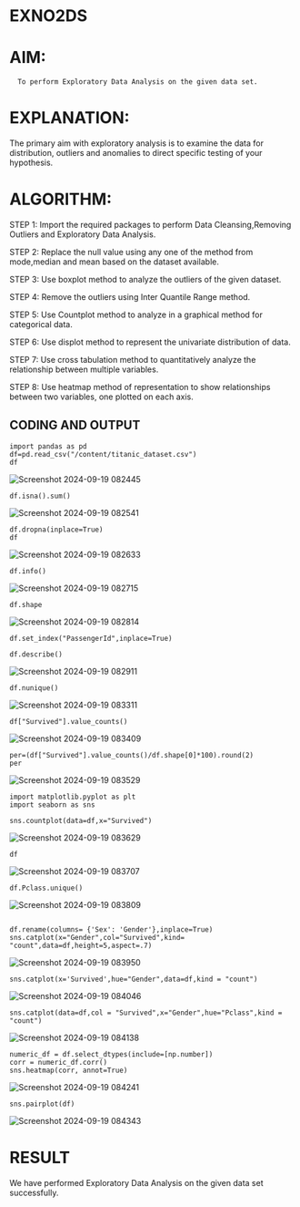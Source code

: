 # EXNO2DS
# AIM:
      To perform Exploratory Data Analysis on the given data set.
      
# EXPLANATION:
  The primary aim with exploratory analysis is to examine the data for distribution, outliers and anomalies to direct specific testing of your hypothesis.
  
# ALGORITHM:
STEP 1: Import the required packages to perform Data Cleansing,Removing Outliers and Exploratory Data Analysis.

STEP 2: Replace the null value using any one of the method from mode,median and mean based on the dataset available.

STEP 3: Use boxplot method to analyze the outliers of the given dataset.

STEP 4: Remove the outliers using Inter Quantile Range method.

STEP 5: Use Countplot method to analyze in a graphical method for categorical data.

STEP 6: Use displot method to represent the univariate distribution of data.

STEP 7: Use cross tabulation method to quantitatively analyze the relationship between multiple variables.

STEP 8: Use heatmap method of representation to show relationships between two variables, one plotted on each axis.

## CODING AND OUTPUT
  ```
import pandas as pd
df=pd.read_csv("/content/titanic_dataset.csv")
df
```
![Screenshot 2024-09-19 082445](https://github.com/user-attachments/assets/8861e70c-b854-4f78-b924-24078d6563a0)
```
df.isna().sum()
```
![Screenshot 2024-09-19 082541](https://github.com/user-attachments/assets/5e6db278-0e1f-4381-ae76-33c62d1a6f0e)
```
df.dropna(inplace=True)
df
```
![Screenshot 2024-09-19 082633](https://github.com/user-attachments/assets/9626f521-7ed3-4277-83a1-b01af60c9f4c)
```
df.info()
```
![Screenshot 2024-09-19 082715](https://github.com/user-attachments/assets/05099858-725f-456e-9fa7-63eacb5eb9de)
```
df.shape
```
![Screenshot 2024-09-19 082814](https://github.com/user-attachments/assets/d4a48c57-638e-416e-9084-b1d7e5509b2b)
```
df.set_index("PassengerId",inplace=True)
```
```
df.describe()
```
![Screenshot 2024-09-19 082911](https://github.com/user-attachments/assets/43618fdc-6a8a-403d-828a-7543199e08e4)
```
df.nunique()
```
![Screenshot 2024-09-19 083311](https://github.com/user-attachments/assets/b0a60d17-bae8-45e9-8905-9193de5909e4)
```
df["Survived"].value_counts()
```
![Screenshot 2024-09-19 083409](https://github.com/user-attachments/assets/cf42da36-40de-47e6-8475-c98d992413d5)
```
per=(df["Survived"].value_counts()/df.shape[0]*100).round(2)
per
```
![Screenshot 2024-09-19 083529](https://github.com/user-attachments/assets/ea3c3f28-7c76-4839-b16d-97d992bfe28a)
```
import matplotlib.pyplot as plt
import seaborn as sns
```
```
sns.countplot(data=df,x="Survived")
```
![Screenshot 2024-09-19 083629](https://github.com/user-attachments/assets/1c6c2b58-427a-48ff-9099-0d7126f1fe13)
```
df
```
![Screenshot 2024-09-19 083707](https://github.com/user-attachments/assets/d68ef8cf-bcd4-4c16-a2a1-f503ffc1f882)
```
df.Pclass.unique()
```
![Screenshot 2024-09-19 083809](https://github.com/user-attachments/assets/7a4f0f1d-9a9f-45de-9b3e-e59f13fbc2f9)
```

df.rename(columns= {'Sex': 'Gender'},inplace=True)
sns.catplot(x="Gender",col="Survived",kind= "count",data=df,height=5,aspect=.7)
```
![Screenshot 2024-09-19 083950](https://github.com/user-attachments/assets/82a4a5be-76df-40e0-88a2-a3ebb28219a8)
```
sns.catplot(x='Survived',hue="Gender",data=df,kind = "count")
```
![Screenshot 2024-09-19 084046](https://github.com/user-attachments/assets/d0aa6ad8-1317-4c41-93bd-1a1a6e29d55a)
```
sns.catplot(data=df,col = "Survived",x="Gender",hue="Pclass",kind = "count")
```
![Screenshot 2024-09-19 084138](https://github.com/user-attachments/assets/194049cb-b5ea-40fc-855e-129adc0ebf5c)
```
numeric_df = df.select_dtypes(include=[np.number])
corr = numeric_df.corr()
sns.heatmap(corr, annot=True)
```
![Screenshot 2024-09-19 084241](https://github.com/user-attachments/assets/8a2bb086-862e-4f14-b51a-a609e4f2bd08)
```
sns.pairplot(df)
```
![Screenshot 2024-09-19 084343](https://github.com/user-attachments/assets/645629ad-2dd0-486a-ad29-fcb76b9000de)     

# RESULT
       
We have performed Exploratory Data Analysis on the given data set successfully.
